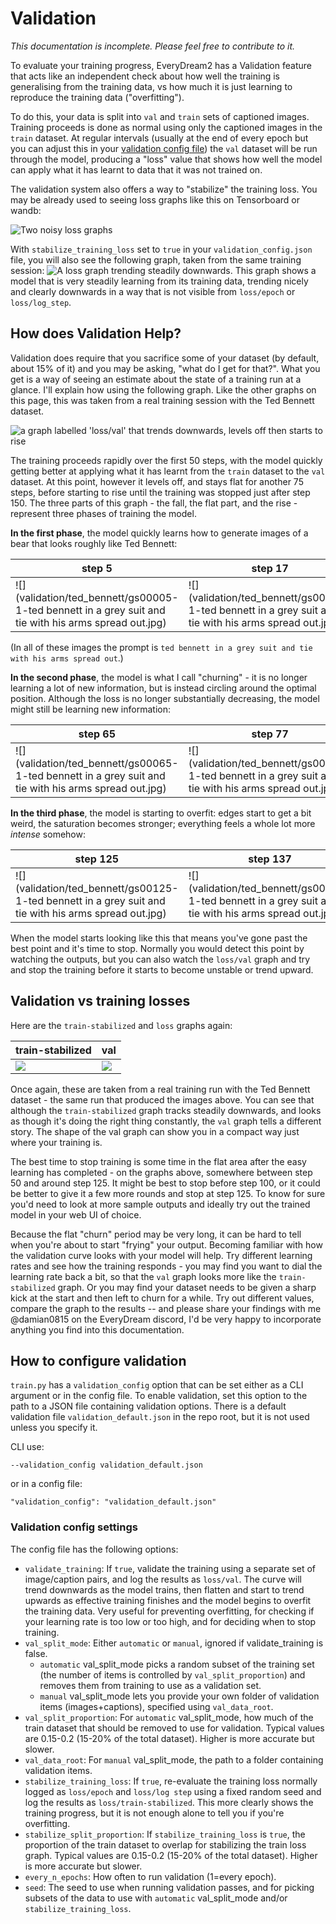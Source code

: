 # Validation

*This documentation is incomplete.  Please feel free to contribute to it.*

To evaluate your training progress, EveryDream2 has a Validation feature that acts like an independent check about how well the training is generalising from the training data, vs how much it is just learning to reproduce the training data ("overfitting").

To do this, your data is split into `val` and `train` sets of captioned images. Training proceeds is done as normal using only the captioned images in the `train` dataset. At regular intervals (usually at the end of every epoch but you can adjust this in your [validation config file](#how-to-configure-validation)) the `val` dataset will be run through the model, producing a "loss" value that shows how well the model can apply what it has learnt to data that it was not trained on. 

The validation system also offers a way to "stabilize" the training loss. You may be already used to seeing loss graphs like this on Tensorboard or wandb:

![Two noisy loss graphs](validation/basic-losses.png)

With `stabilize_training_loss` set to `true` in your `validation_config.json` file, you will also see the following graph, taken from the same training session:
![A loss graph trending steadily downwards](validation/train-stabilized.png). This graph shows a model that is very steadily learning from its training data, trending nicely and clearly downwards in a way that is not visible from `loss/epoch` or `loss/log_step`.

## How does Validation Help?

Validation does require that you sacrifice some of your dataset (by default, about 15% of it) and you may be asking, "what do I get for that?". What you get is a way of seeing an estimate about the state of a training run at a glance. I'll explain how using the following graph. Like the other graphs on this page, this was taken from a real training session with the Ted Bennett dataset. 

![a graph labelled 'loss/val' that trends downwards, levels off then starts to rise](validation/validation-losses.png)

The training proceeds rapidly over the first 50 steps, with the model quickly getting better at applying what it has learnt from the `train` dataset to the `val` dataset. At this point, however it levels off, and stays flat for another 75 steps, before starting to rise until the training was stopped just after step 150.  The three parts of this graph - the fall, the flat part, and the rise - represent three phases of training the model. 

**In the first phase**, the model quickly learns how to generate images of a bear that looks roughly like Ted Bennett: 

| step 5                                                                                                                  | step 17                                                                                                                 | step 29                                                                                                                 | step 41                                                                                                                 | step 53                                                                                                                 | 
|-------------------------------------------------------------------------------------------------------------------------|-------------------------------------------------------------------------------------------------------------------------|-------------------------------------------------------------------------------------------------------------------------|-------------------------------------------------------------------------------------------------------------------------|-------------------------------------------------------------------------------------------------------------------------|
| ![](validation/ted_bennett/gs00005-1-ted bennett in a grey suit and tie with his arms spread out.jpg) | ![](validation/ted_bennett/gs00017-1-ted bennett in a grey suit and tie with his arms spread out.jpg) | ![](validation/ted_bennett/gs00029-1-ted bennett in a grey suit and tie with his arms spread out.jpg) | ![](validation/ted_bennett/gs00041-1-ted bennett in a grey suit and tie with his arms spread out.jpg) | ![](validation/ted_bennett/gs00053-1-ted bennett in a grey suit and tie with his arms spread out.jpg) |

(In all of these images the prompt is `ted bennett in a grey suit and tie with his arms spread out`.)

**In the second phase**, the model is what I call "churning" - it is no longer learning a lot of new information, but is instead circling around the optimal position. Although the loss is no longer substantially decreasing, the model might still be learning new information:

| step 65                                                                                                                 | step 77                                                                                                                 | step 89                                                                                                                 | step 101                                                                                                                | step 113                                                                                                                |
|-------------------------------------------------------------------------------------------------------------------------|-------------------------------------------------------------------------------------------------------------------------|-------------------------------------------------------------------------------------------------------------------------|-------------------------------------------------------------------------------------------------------------------------|-------------------------------------------------------------------------------------------------------------------------|
| ![](validation/ted_bennett/gs00065-1-ted bennett in a grey suit and tie with his arms spread out.jpg) | ![](validation/ted_bennett/gs00077-1-ted bennett in a grey suit and tie with his arms spread out.jpg) | ![](validation/ted_bennett/gs00089-1-ted bennett in a grey suit and tie with his arms spread out.jpg) | ![](validation/ted_bennett/gs00101-1-ted bennett in a grey suit and tie with his arms spread out.jpg) | ![](validation/ted_bennett/gs00113-1-ted bennett in a grey suit and tie with his arms spread out.jpg) |

**In the third phase**, the model is starting to overfit: edges start to get a bit weird, the saturation becomes stronger; everything feels a whole lot more *intense* somehow:

| step 125                                                                                                                | step 137                                                                                                                | step 149                                                                                                                | step 161                                                                                                                | step 173                                                                                                                |
|-------------------------------------------------------------------------------------------------------------------------|-------------------------------------------------------------------------------------------------------------------------|-------------------------------------------------------------------------------------------------------------------------|-------------------------------------------------------------------------------------------------------------------------|-------------------------------------------------------------------------------------------------------------------------|
| ![](validation/ted_bennett/gs00125-1-ted bennett in a grey suit and tie with his arms spread out.jpg) | ![](validation/ted_bennett/gs00137-1-ted bennett in a grey suit and tie with his arms spread out.jpg) | ![](validation/ted_bennett/gs00149-1-ted bennett in a grey suit and tie with his arms spread out.jpg) | ![](validation/ted_bennett/gs00161-1-ted bennett in a grey suit and tie with his arms spread out.jpg) | ![](validation/ted_bennett/gs00173-1-ted bennett in a grey suit and tie with his arms spread out.jpg) |

When the model starts looking like this that means you've gone past the best point and it's time to stop. Normally you would detect this point by watching the outputs, but you can also watch the `loss/val` graph and try and stop the training before it starts to become unstable or trend upward. 

## Validation vs training losses

Here are the `train-stabilized` and `loss` graphs again: 

| train-stabilized                     | val                                   |
|--------------------------------------|---------------------------------------|
| ![](validation/train-stabilized.png) | ![](validation/validation-losses.png) |

Once again, these are taken from a real training run with the Ted Bennett dataset - the same run that produced the images above. You can see that although the `train-stabilized` graph tracks steadily downwards, and looks as though it's doing the right thing constantly, the `val` graph tells a different story. The shape of the val graph can show you in a compact way just where your training is. 

The best time to stop training is some time in the flat area after the easy learning has completed - on the graphs above, somewhere between step 50 and around step 125. It might be best to stop before step 100, or it could be better to give it a few more rounds and stop at step 125. To know for sure you'd need to look at more sample outputs and ideally try out the trained model in your web UI of choice. 

Because the flat "churn" period may be very long, it can be hard to tell when you're about to start "frying" your output. Becoming familiar with how the validation curve looks with your model will help. Try different learning rates and see how the training responds - you may find you want to dial the learning rate back a bit, so that the `val` graph looks more like the `train-stabilized` graph. Or you may find your dataset needs to be given a sharp kick at the start and then left to churn for a while. Try out different values, compare the graph to the results -- and please share your findings with me @damian0815 on the EveryDream discord, I'd be very happy to incorporate anything you find into this documentation.

## How to configure validation

`train.py` has a `validation_config` option that can be set either as a CLI argument or in the config file. To enable validation, set this option to the path to a JSON file containing validation options. There is a default validation file `validation_default.json` in the repo root, but it is not used unless you specify it.  

CLI use:

    --validation_config validation_default.json

or in a config file:

    "validation_config": "validation_default.json"

### Validation config settings

The config file has the following options:

* `validate_training`: If `true`, validate the training using a separate set of image/caption pairs, and log the results as `loss/val`. The curve will trend downwards as the model trains, then flatten and start to trend upwards as effective training finishes and the model begins to overfit the training data. Very useful for preventing overfitting, for checking if your learning rate is too low or too high, and for deciding when to stop training.
* `val_split_mode`: Either `automatic` or `manual`, ignored if validate_training is false. 
  * `automatic` val_split_mode picks a random subset of the training set (the number of items is controlled by `val_split_proportion`) and removes them from training to use as a validation set. 
  * `manual` val_split_mode lets you provide your own folder of validation items (images+captions), specified using `val_data_root`.
* `val_split_proportion`: For `automatic` val_split_mode, how much of the train dataset that should be removed to use for validation. Typical values are 0.15-0.2 (15-20% of the total dataset). Higher is more accurate but slower.
* `val_data_root`: For `manual` val_split_mode, the path to a folder containing validation items.
* `stabilize_training_loss`: If `true`, re-evaluate the training loss normally logged as `loss/epoch` and `loss/log step` using a fixed random seed and log the results as `loss/train-stabilized`. This more clearly shows the training progress, but it is not enough alone to tell you if you're overfitting.
* `stabilize_split_proportion`: If `stabilize_training_loss` is `true`, the proportion of the train dataset to overlap for stabilizing the train loss graph. Typical values are 0.15-0.2 (15-20% of the total dataset). Higher is more accurate but slower.
* `every_n_epochs`: How often to run validation (1=every epoch).
* `seed`: The seed to use when running validation passes, and for picking subsets of the data to use with `automatic` val_split_mode and/or `stabilize_training_loss`.

